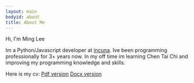 ```yaml
---
layout: main
bodyid: about
title: About Me
---
```


Hi, I'm Ming Lee

Im a Python/Javascript developer at <a href="https://incuna.com/">incuna</a>. Ive been programming professionally for 3+ years now. In my off time im learning Chen Tai Chi and improving my programming knowledge and skills.

Here is my cv:
<a href="{{ site.url }}/assets/cv/MingLee-CV.pdf">Pdf version</a>
<a href="{{ site.url }}/assets/cv/MingLee-CV.docx">Docx version</a>